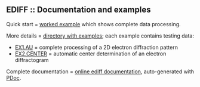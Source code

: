 EDIFF :: Documentation and examples
-----------------------------------

Quick start =
[worked example](https://www.dropbox.com/scl/fi/3hb78voxd17wb3fzh9n1p/01_ediff_au.nb.pdf?rlkey=qmbvwaw80o1gbe262hwgjvmgx&dl=0)
which shows complete data processing.

More details =
[directory with examples](https://www.dropbox.com/scl/fo/td6rkdgp2usxosj1vqeku/h?rlkey=41carfdej5h2f8f4yscbuvagm&dl=0);
each example contains testing data:

* [EX1.AU](https://www.dropbox.com/scl/fi/3hb78voxd17wb3fzh9n1p/01_ediff_au.nb.pdf?rlkey=qmbvwaw80o1gbe262hwgjvmgx&dl=0)
  = complete processing of a 2D electron diffraction pattern 
* [EX2.CENTER](https://www.dropbox.com/scl/fi/zj3nhbwxk5x9eu0wmgynn/02_ediff_center.nb.pdf?rlkey=0fxzip1rrcml4wj3to83ck2rb&st=pq751s29&dl=0)
  = automatic center determination of an electron diffractogram  

Complete documentation =
[online ediff documentation](./pdoc.html/index.html),
auto-generated with [PDoc](https://pdoc.dev).
